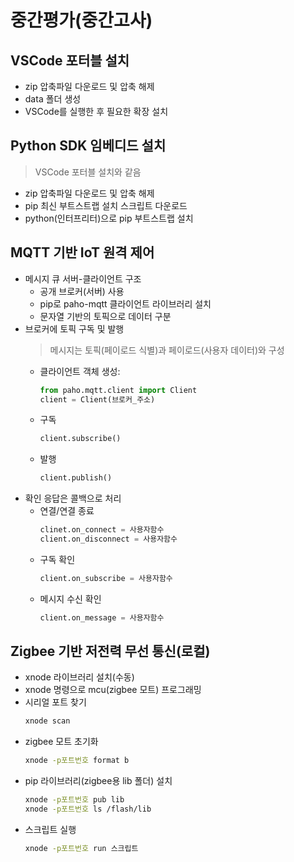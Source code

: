 # 중간평가(중간고사)

## VSCode 포터블 설치
- zip 압축파일 다운로드 및 압축 해제
- data 폴더 생성
- VSCode를 실행한 후 필요한 확장 설치

## Python SDK 임베디드 설치
> VSCode 포터블 설치와 같음
- zip 압축파일 다운로드 및 압축 해제
- pip 최신 부트스트랩 설치 스크립트 다운로드
- python(인터프리터)으로 pip 부트스트랩 설치

## MQTT 기반 IoT 원격 제어
- 메시지 큐 서버-클라이언트 구조 
  - 공개 브로커(서버) 사용
  - pip로 paho-mqtt 클라이언트 라이브러리 설치
  - 문자열 기반의 토픽으로 데이터 구분
- 브로커에 토픽 구독 및 발행
  > 메시지는 토픽(페이로드 식별)과 페이로드(사용자 데이터)와 구성
  - 클라이언트 객체 생성:
    ```python
    from paho.mqtt.client import Client
    client = Client(브로커_주소)
    ```
  - 구독
    ```python
    client.subscribe()
    ```
  - 발행
    ```python
    client.publish()
    ```
- 확인 응답은 콜백으로 처리
  - 연결/연결 종료
    ```python
    clinet.on_connect = 사용자함수
    client.on_disconnect = 사용자함수
    ```
  - 구독 확인
    ```python
    client.on_subscribe = 사용자함수
    ```
  - 메시지 수신 확인
    ```python
    client.on_message = 사용자함수
    ```
## Zigbee 기반 저전력 무선 통신(로컬)
- xnode 라이브러리 설치(수동)
- xnode 명령으로 mcu(zigbee 모트) 프로그래밍
- 시리얼 포트 찾기
  ```sh
  xnode scan
  ```
- zigbee 모트 초기화
  ```sh
  xnode -p포트번호 format b
  ```
- pip 라이브러리(zigbee용 lib 폴더) 설치
  ```sh
  xnode -p포트번호 pub lib
  xnode -p포트번호 ls /flash/lib
  ```
- 스크립트 실행
  ```sh
  xnode -p포트번호 run 스크립트
  ```
